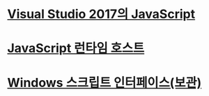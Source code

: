 # [Visual Studio 2017의 JavaScript](javascript/javascript-in-vs-2017.md)
# [JavaScript 런타임 호스트](chakra-hosting/javascript-runtime-hosting.md)
# [Windows 스크립트 인터페이스(보관)](winscript/windows-script-interfaces.md)
